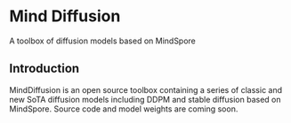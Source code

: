 # Mind Diffusion
A toolbox of diffusion models based on MindSpore

## Introduction

MindDiffusion is an open source toolbox containing a series of classic and new SoTA diffusion models including DDPM and stable diffusion based on MindSpore. Source code and model weights are coming soon. 
